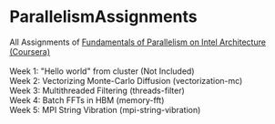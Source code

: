 # ParallelismAssignments
All Assignments of [Fundamentals of Parallelism on Intel Architecture (Coursera)](https://www.coursera.org/learn/parallelism-ia)<br>
<br>
Week 1: "Hello world" from cluster (Not Included)<br>
Week 2: Vectorizing Monte-Carlo Diffusion (vectorization-mc)<br>
Week 3: Multithreaded Filtering (threads-filter)<br>
Week 4: Batch FFTs in HBM (memory-fft)<br>
Week 5: MPI String Vibration (mpi-string-vibration)
